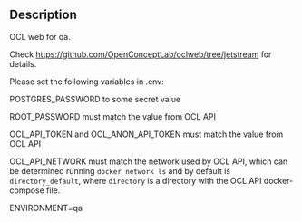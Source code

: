 ## Description

OCL web for qa.

Check <https://github.com/OpenConceptLab/oclweb/tree/jetstream> for details.

Please set the following variables in .env:

POSTGRES_PASSWORD to some secret value

ROOT_PASSWORD must match the value from OCL API

OCL_API_TOKEN and OCL_ANON_API_TOKEN must match the value from OCL API

OCL_API_NETWORK must match the network used by OCL API, which can be determined running `docker network ls` and by default is `directory_default`, where
`directory` is a directory with the OCL API docker-compose file.

ENVIRONMENT=qa
